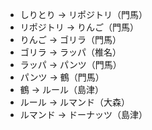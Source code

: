 - しりとり → リポジトリ（門馬）
- リポジトリ → りんご（門馬）
- りんご → ゴリラ（門馬）
- ゴリラ → ラッパ（椎名）
- ラッパ → パンツ（門馬）
- パンツ → 鶴（門馬）
- 鶴 → ルール（島津）
- ルール → ルマンド（大森）
- ルマンド → ドーナッツ（島津）
